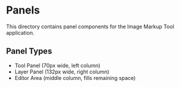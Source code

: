 # Panels

This directory contains panel components for the Image Markup Tool application.

## Panel Types

- Tool Panel (70px wide, left column)
- Layer Panel (132px wide, right column)
- Editor Area (middle column, fills remaining space)